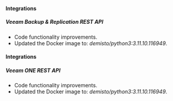 #### Integrations
##### Veeam Backup & Replication REST API
- Code functionality improvements.
- Updated the Docker image to: *demisto/python3:3.11.10.116949*.

#### Integrations
##### Veeam ONE REST API
- Code functionality improvements.
- Updated the Docker image to: *demisto/python3:3.11.10.116949*.